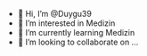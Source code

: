 - 👋 Hi, I’m @Duygu39
- 👀 I’m interested in Medizin
- 🌱 I’m currently learning Medizin
- 💞️ I’m looking to collaborate on ...


<!---
Duygu39/Duygu39 is a ✨ special ✨ repository because its `README.md` (this file) appears on your GitHub profile.
You can click the Preview link to take a look at your changes.
--->
